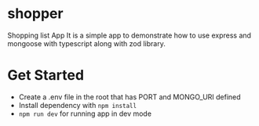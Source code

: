 # shopper
Shopping list App 
It is a simple app to demonstrate how to use express and mongoose with typescript along with zod library.

# Get Started
- Create a .env file in the root that has PORT and MONGO_URI defined
- Install dependency with `npm install`
- `npm run dev` for running app in dev mode  
